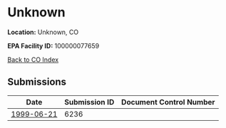# Unknown

**Location:** Unknown, CO

**EPA Facility ID:** 100000077659

[Back to CO Index](../../index.md)

## Submissions

| Date | Submission ID | Document Control Number |
|------|--------------|-------------------------|
| [1999-06-21](submissions/6236.md) | 6236 |  |
